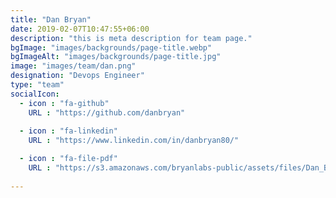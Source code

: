 ```yaml
---
title: "Dan Bryan"
date: 2019-02-07T10:47:55+06:00
description: "this is meta description for team page."
bgImage: "images/backgrounds/page-title.webp"
bgImageAlt: "images/backgrounds/page-title.jpg"
image: "images/team/dan.png"
designation: "Devops Engineer"
type: "team"
socialIcon:
  - icon : "fa-github"
    URL : "https://github.com/danbryan"
    
  - icon : "fa-linkedin"
    URL : "https://www.linkedin.com/in/danbryan80/"

  - icon : "fa-file-pdf"
    URL : "https://s3.amazonaws.com/bryanlabs-public/assets/files/Dan_Bryan_-_Remote_DevOps_Engineer.pdf"
    
---
```


